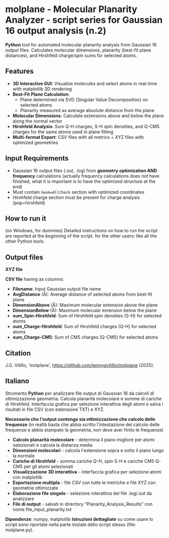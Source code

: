 # molplane - Molecular Planarity Analyzer - script series for Gaussian 16 output analysis (n.2)
**Python** tool for automated molecular planarity analysis from Gaussian 16 output files.
Calculates molecular dimensions, planarity (best-fit plane distances), and Hirshfeld charge/spin sums for selected atoms.

## Features

- **3D Interactive GUI**: Visualize molecules and select atoms in real-time with matplotlib 3D rendering
- **Best-Fit Plane Calculation**: 
  - Plane determined via SVD (Singular Value Decomposition) on selected atoms
  - Planarity measured as average absolute distance from the plane
- **Molecular Dimensions**: Calculate extensions above and below the plane along the normal vector
- **Hirshfeld Analysis**: Sum Q-H charges, S-H spin densities, and Q-CM5 charges for the same atoms used in plane fitting
- **Multi-format Export**: CSV files with all metrics + XYZ files with optimized geometries

## Input Requirements
- Gaussian 16 output files (.out, .log) from **geometry optimization AND frequency** calculations (actually frequency calculations does
  not have finished, what it is important is to have the optimized structure at the end)
- Must contain `Geom=AllCheck` section with optimized coordinates
- Hirshfeld charge section must be present for charge analysis (pop=hirshfeld)

## How to run it
(on Windows, for dummies) Detailed instructions on how to run the script are reported at the beginning of the script.
for the other users: like all the other Python tools.

## Output files
**XYZ file**

**CSV file** having as columns:
- **Filename**: Input Gaussian output file name
- **AvgDistance** (Å): Average distance of selected atoms from best-fit plane  
- **DimensionAbove** (Å): Maximum molecular extension above the plane
- **DimensionBelow** (Å): Maximum molecular extension below the plane
- **sum_Spin-Hirshfeld**: Sum of Hirshfeld spin densities (S-H) for selected atoms
- **sum_Charge-Hirshfeld**: Sum of Hirshfeld charges (Q-H) for selected atoms  
- **sum_Charge-CM5**: Sum of CM5 charges (Q-CM5) for selected atoms

## Citation
J.G. Vitillo, 'molplane', https://github.com/jennygvitillo/molplane (2025).

## Italiano
Strumento **Python** per analizzare file output di Gaussian 16 da calcoli di ottimizzazione geometria. Calcola planarità molecolare e somme di cariche di Hirshfeld. Interfaccia grafica per selezione interattiva degli atomi e salva i risultati in file CSV (con estensione TXT) e XYZ.

**Necessario che l'output contenga sia ottimizzazione che calcolo delle frequenze**
(in realtà basta che abbia scritto l'intestazione del calcolo delle frequenze e abbia stampato la geometria, non deve aver finito le frequenze)

- **Calcolo planarità molecolare** - determina il piano migliore per atomi selezionati e calcola la distanza media
- **Dimensioni molecolari** - calcola l'estensione sopra e sotto il piano lungo la normale
- **Cariche di Hirshfeld** - somma cariche Q-H, spin S-H e cariche CM5 Q-CM5 per gli atomi selezionati
- **Visualizzazione 3D interattiva** - interfaccia grafica per selezione atomi con matplotlib
- **Esportazione multipla** - file CSV con tutte le metriche e file XYZ con geometrie ottimizzate
- **Elaborazione file singolo** - selezione interattiva del file .log/.out da analizzare
- **File di output** - salvati in directory "Planarity_Analysis_Results" con nome file_input_planarity.txt

**Dipendenze**: numpy, matplotlib
**Istruzioni dettagliate** su come usare lo script sono riportate nella parte iniziale dello script stesso (file: molplane.py).


